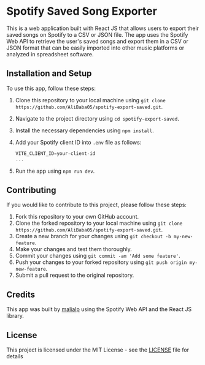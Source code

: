 
# Spotify Saved Song Exporter

This is a web application built with React JS that allows users to export their saved songs on Spotify to a CSV or JSON file. The app uses the Spotify Web API to retrieve the user's saved songs and export them in a CSV or JSON format that can be easily imported into other music platforms or analyzed in spreadsheet software.

## Installation and Setup

To use this app, follow these steps:

1.  Clone this repository to your local machine using `git clone https://github.com/AliBaba05/spotify-export-saved.git`.
2.  Navigate to the project directory using `cd spotify-export-saved`.
3.  Install the necessary dependencies using `npm install`.
4.  Add your Spotify client ID into `.env` file as follows:

	```javascript
	VITE_CLIENT_ID=your-client-id
	...
	```

6.  Run the app using `npm run dev`.

## Contributing

If you would like to contribute to this project, please follow these steps:

1.  Fork this repository to your own GitHub account.
2.  Clone the forked repository to your local machine using `git clone https://github.com/AliBaba05/spotify-export-saved.git`.
3.  Create a new branch for your changes using `git checkout -b my-new-feature`.
4.  Make your changes and test them thoroughly.
5.  Commit your changes using `git commit -am 'Add some feature'`.
6.  Push your changes to your forked repository using `git push origin my-new-feature`.
7.  Submit a pull request to the original repository.

## Credits

This app was built by [malialp](https://github.com/malialp) using the Spotify Web API and the React JS library.

## License

This project is licensed under the MIT License - see the [LICENSE](./LICENSE) file for details
